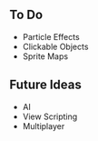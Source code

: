 To Do
------------------------
* Particle Effects
* Clickable Objects
* Sprite Maps

Future Ideas
-----------------------
* AI
* View Scripting
* Multiplayer